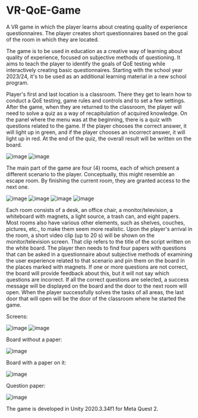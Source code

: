 # VR-QoE-Game

A VR game in which the player learns about creating quality of experience questionnaires. The player creates short questionnaires based on the goal of the room in which they are located. 

The game is to be used in education as a creative way of learning about quality of experience, focused on subjective methods of questioning. It aims to teach the player to identify the goals of QoE testing while interactively creating basic questionnaires. Starting with the school year 2023/24, it's to be used as an additional learning material in a new school program.

Player's first and last location is a classroom. There they get to learn how to conduct a QoE testing, game rules and controls and to set a few settings. After the game, when they are returned to the classroom, the player will need to solve a quiz as a way of recapitulation of acquired knowledge. On the panel where the menu was at the beginning, there is a quiz with questions related to the game. If the player chooses the correct answer, it will light up in green, and if the player chooses an incorrect answer, it will light up in red. At the end of the quiz, the overall result will be written on the board.

![image](https://github.com/posaricf/VR-QoE-Game/assets/87568166/742fee7c-6649-469d-980f-5a86fa984d01)
![image](https://github.com/posaricf/VR-QoE-Game/assets/87568166/ae7dcda6-7c94-4cf5-b304-60694487d127)

The main part of the game are four (4) rooms, each of which present a different scenario to the player. Conceptually, this might resemble an escape room. By finishing the current room, they are granted access to the next one. 

![image](https://github.com/posaricf/VR-QoE-Game/assets/87568166/fd83ad91-5c11-46e4-bf1d-66e8b871a72c)
![image](https://github.com/posaricf/VR-QoE-Game/assets/87568166/2b6512a6-7758-4745-91de-c9621a4f0a47)
![image](https://github.com/posaricf/VR-QoE-Game/assets/87568166/6cd828e4-cae1-4210-9844-a739ed61148f)
![image](https://github.com/posaricf/VR-QoE-Game/assets/87568166/21b3d151-0cec-48e5-a9a6-68fc75b0fd55)


Each room consists of a desk, an office chair, a monitor/television, a whiteboard with magnets, a light source, a trash can, and eight papers. Most rooms also have various other elements, such as shelves, couches, pictures, etc., to make them seem more realistic. Upon the player's arrival in the room, a short video clip (up to 20 s) will be shown on the monitor/television screen. That clip refers to the title of the script written on the white board. The player then needs to find four papers with questions that can be asked in a questionnaire about subjective methods of examining the user experience related to that scenario and pin them on the board in the places marked with magnets. If one or more questions are not correct, the board will provide feedback about this, but it will not say which questions are incorrect. If all the correct questions are selected, a success message will be displayed on the board and the door to the next room will open. When the player successfully solves the tasks of all areas, the last door that will open will be the door of the classroom where he started the game. 

Screens:

![image](https://github.com/posaricf/VR-QoE-Game/assets/87568166/2e870c03-96aa-4ee1-bd25-26afb0275828)
![image](https://github.com/posaricf/VR-QoE-Game/assets/87568166/b7478ffd-bd63-4ee8-a781-d8c8cc6331bc)

Board without a paper:

![image](https://github.com/posaricf/VR-QoE-Game/assets/87568166/881266cd-5b12-4a98-a552-d047a6383557)

Board with a paper on it:

![image](https://github.com/posaricf/VR-QoE-Game/assets/87568166/6c919634-d560-4960-991f-bee2e7f124f8)

Question paper:

![image](https://github.com/posaricf/VR-QoE-Game/assets/87568166/6dad2f52-86ef-482b-a721-fe1708ae0ebf)

The game is developed in Unity 2020.3.34f1 for Meta Quest 2.
